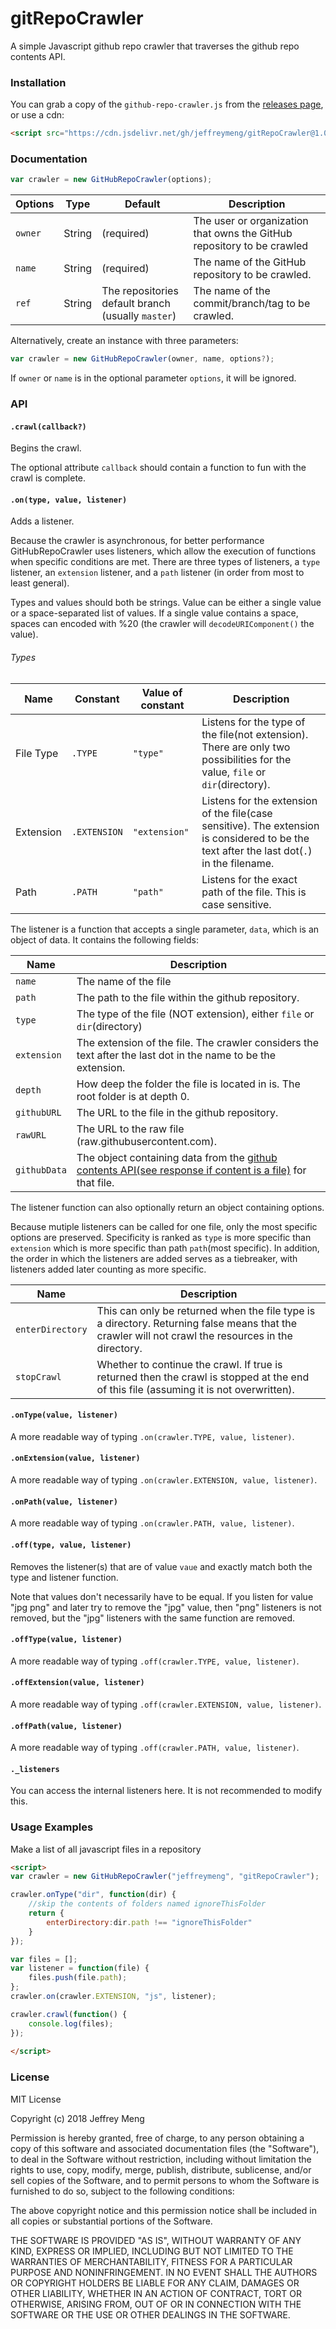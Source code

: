 # gitRepoCrawler
A simple Javascript github repo crawler that traverses the github repo contents API.

### Installation
You can grab a copy of the `github-repo-crawler.js` from the [releases page](https://github.com/jeffreymeng/gitRepoCrawler/releases), or use
a cdn:
```html
<script src="https://cdn.jsdelivr.net/gh/jeffreymeng/gitRepoCrawler@1.0.0/github-repo-crawler.min.js"></script>
```


### Documentation
```javascript
var crawler = new GitHubRepoCrawler(options);
```
| Options        | Type            | Default                                                  | Description                                                            |
| -------------- | --------------- | -------------------------------------------------------- | ---------------------------------------------------------------------- |
| `owner`        | String          | (required)                                               | The user or organization that owns the GitHub repository to be crawled |
| `name`         | String          | (required)                                               | The name of the GitHub repository to be crawled.                       |
| `ref`          | String          | The repositories default branch (usually `master`)       | The name of the commit/branch/tag to be crawled.                       |

Alternatively, create an instance with three parameters:
```javascript
var crawler = new GitHubRepoCrawler(owner, name, options?);
```
If `owner` or `name` is in the optional parameter `options`, it will be ignored.
### API

#### `.crawl(callback?)`
Begins the crawl.
 
 The optional attribute `callback` should contain a function to fun with the crawl is complete.


#### `.on(type, value, listener)`
Adds a listener.

Because the crawler is asynchronous, for better performance GitHubRepoCrawler uses listeners,
 which allow the execution of functions when specific conditions are met. There are three types
  of listeners, a `type` listener, an `extension` listener, and a `path` listener (in order from most to least general).
 
Types and values should both be strings.
Value can be either a single value or a space-separated list of values.
If a single value contains a space, spaces can encoded with %20 (the crawler will `decodeURIComponent()` the value).

###### Types
| Name      | Constant     | Value of constant    | Description                                                                                                                                |
| --------- | ------------ | -------------------- | ------------------------------------------------------------------------------------------------------------------------------------------ |
| File Type | `.TYPE`      | `"type"`             | Listens for the type of the file(not extension). There are only two possibilities for the value, `file` or `dir`(directory).               |
| Extension | `.EXTENSION` | `"extension"`        | Listens for the extension of the file(case sensitive). The extension is considered to be the text after the last dot(`.`) in the filename. |
| Path      | `.PATH`      | `"path"`             | Listens for the exact path of the file. This is case sensitive.                                                                            |

The listener is a function that accepts a single parameter, `data`, which is an object of data.
It contains the following fields:

| Name        | Description                                                                                                                                                               |
| ----------- | ------------------------------------------------------------------------------------------------------------------------------------------------------------------------- |
| `name`      | The name of the file                                                                                                                                                      |
| `path`      | The path to the file within the github repository.                                                                                                                        |
| `type`      | The type of the file (NOT extension), either `file` or `dir`(directory)                                                                                                   |
| `extension` | The extension of the file. The crawler considers the text after the last dot in the name to be the extension.                                                             |
| `depth`     | How deep the folder the file is located in is. The root folder is at depth 0.                                                                                             |
| `githubURL` | The URL to the file in the github repository.                                                                                                                             | 
| `rawURL`    | The URL to the raw file (raw.githubusercontent.com).                                                                                                                      |
| `githubData`| The object containing data from the [github contents API(see response if content is a file)](https://developer.github.com/v3/repos/contents/#get-contents) for that file. |

The listener function can also optionally return an object containing options.

Because mutiple listeners can be called for one file, only the most specific options are preserved.
Specificity is ranked as `type` is more specific than `extension` which is more specific than path
 `path`(most specific). In addition, the order in which the listeners are added serves as a tiebreaker,
 with listeners added later counting as more specific.

| Name             | Description                                                                                                                                                               |
| ---------------- | ------------------------------------------------------------------------------------------------------------------------------------------------------------------------- |
| `enterDirectory` | This can only be returned when the file type is a directory. Returning false means that the crawler will not crawl the resources in the directory.                        |
| `stopCrawl`      | Whether to continue the crawl. If true is returned then the crawl is stopped at the end of this file (assuming it is not overwritten).                                    |

#### `.onType(value, listener)`
A more readable way of typing `.on(crawler.TYPE, value, listener)`.

#### `.onExtension(value, listener)`
A more readable way of typing `.on(crawler.EXTENSION, value, listener)`.

#### `.onPath(value, listener)`
A more readable way of typing `.on(crawler.PATH, value, listener)`.

#### `.off(type, value, listener)`
Removes the listener(s) that are of value `vaue` and exactly match both the type and listener function. 

Note that
values don't necessarily have to be equal. If you listen for value "jpg png" and later
try to remove the "jpg" value, then "png" listeners is not removed, but the "jpg" listeners
with the same function are removed.

#### `.offType(value, listener)`
A more readable way of typing `.off(crawler.TYPE, value, listener)`.

#### `.offExtension(value, listener)`
A more readable way of typing `.off(crawler.EXTENSION, value, listener)`.

#### `.offPath(value, listener)`
A more readable way of typing `.off(crawler.PATH, value, listener)`.

#### `._listeners`
You can access the internal listeners here. It is not recommended to modify this.

### Usage Examples

Make a list of all javascript files in a repository
```html
<script>
var crawler = new GitHubRepoCrawler("jeffreymeng", "gitRepoCrawler");

crawler.onType("dir", function(dir) {
	//skip the contents of folders named ignoreThisFolder
	return {
		enterDirectory:dir.path !== "ignoreThisFolder"
	}
});

var files = [];
var listener = function(file) {
	files.push(file.path);
};
crawler.on(crawler.EXTENSION, "js", listener);

crawler.crawl(function() {
	console.log(files);
});
	
</script>
```

### License
MIT License

Copyright (c) 2018 Jeffrey Meng

Permission is hereby granted, free of charge, to any person obtaining a copy of this software and associated documentation files (the "Software"), to deal in the Software without restriction, including without limitation the rights to use, copy, modify, merge, publish, distribute, sublicense, and/or sell copies of the Software, and to permit persons to whom the Software is furnished to do so, subject to the following conditions:

The above copyright notice and this permission notice shall be included in all copies or substantial portions of the Software.

THE SOFTWARE IS PROVIDED "AS IS", WITHOUT WARRANTY OF ANY KIND, EXPRESS OR IMPLIED, INCLUDING BUT NOT LIMITED TO THE WARRANTIES OF MERCHANTABILITY, FITNESS FOR A PARTICULAR PURPOSE AND NONINFRINGEMENT. IN NO EVENT SHALL THE AUTHORS OR COPYRIGHT HOLDERS BE LIABLE FOR ANY CLAIM, DAMAGES OR OTHER LIABILITY, WHETHER IN AN ACTION OF CONTRACT, TORT OR OTHERWISE, ARISING FROM, OUT OF OR IN CONNECTION WITH THE SOFTWARE OR THE USE OR OTHER DEALINGS IN THE SOFTWARE.